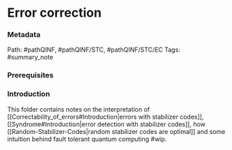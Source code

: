 # Error correction
### Metadata
Path: #pathQINF, #pathQINF/STC, #pathQINF/STC/EC 
Tags: #summary_note 

### Prerequisites 

### Introduction
This folder contains notes on the interpretation of [[Correctability_of_errors#Introduction|errors with stabilizer codes]], [[Syndrome#Introduction|error detection with stabilizer codes]], how [[Random-Stabilizer-Codes|random stabilizer codes are optimal]] and some intuition behind fault tolerant quantum computing #wip.
